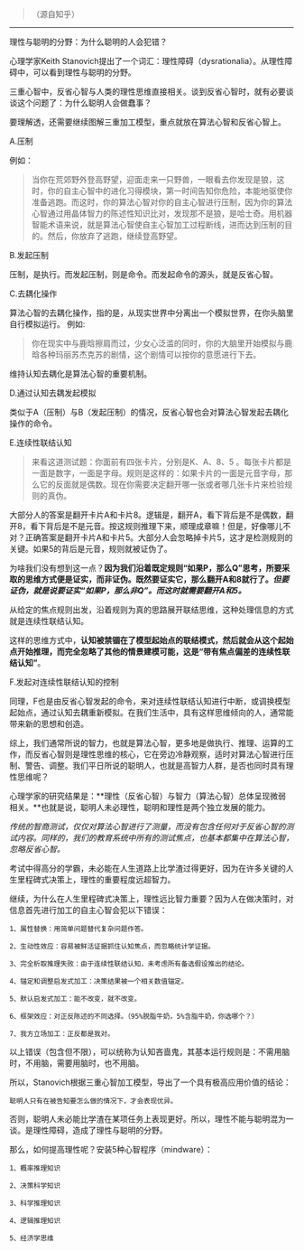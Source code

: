 > （源自知乎）

---
理性与聪明的分野：为什么聪明的人会犯错？

心理学家Keith Stanovich提出了一个词汇：理性障碍（dysrationalia）。从理性障碍中，可以看到理性与聪明的分野。

三重心智中，反省心智与人类的理性思维直接相关。谈到反省心智时，就有必要谈谈这个问题了：为什么聪明人会做蠢事？

要理解透，还需要继续图解三重加工模型，重点就放在算法心智和反省心智上。

A.压制

例如：
>当你在荒郊野外登高野望，迎面走来一只野兽，一眼看去你发现是狼，这时，你的自主心智中的进化习得模块，第一时间告知你危险，本能地驱使你准备逃跑。而这时，你的算法心智对你的自主心智进行压制，因为你的算法心智通过用晶体智力的陈述性知识比对，发现那不是狼，是哈士奇。用机器智能术语来说，就是算法心智使自主心智加工过程断线，进而达到压制的目的。然后，你放弃了逃跑，继续登高野望。

B.发起压制

压制，是执行。而发起压制，则是命令。而发起命令的源头，就是反省心智。

C.去耦化操作

算法心智的去耦化操作，指的是，从现实世界中分离出一个模拟世界，在你头脑里自行模拟运行。
例如:
>你在现实中与鹿晗擦肩而过，少女心泛滥的同时，你的大脑里开始模拟与鹿晗各种玛丽苏杰克苏的剧情，这个剧情可以按你的意愿进行下去。

维持认知去耦化是算法心智的重要机制。

D.通过认知去耦发起模拟

类似于A（压制）与B（发起压制）的情况，反省心智也会对算法心智发起去耦化操作的命令。

E.连续性联结认知

>来看这道测试题：你面前有四张卡片，分别是K、A、8、5 。每张卡片都是一面是数字，一面是字母。规则是这样的：如果卡片的一面是元音字母，那么它的反面就是偶数。现在你需要决定翻开哪一张或者哪几张卡片来检验规则的真伪。

大部分人的答案是翻开卡片A和卡片8。逻辑是，翻开A，看下背后是不是偶数，翻开8，看下背后是不是元音。按这规则推理下来，顺理成章嘛！但是，好像哪儿不对？正确答案是翻开卡片A和卡片5。大部分人会忽略掉卡片5，这才是检测规则的关键。如果5的背后是元音，规则就被证伪了。

为啥我们没有想到这一点？**因为我们沿着既定规则“如果P，那么Q”思考，所要采取的思维方式便是证实，而非证伪。既然要证实它，那么翻开A和8就行了。*但要证伪，就是说要证实“如果P，那么非Q”。而这时就需要翻开A和5。***

从给定的焦点规则出发，沿着规则为真的思路展开联结思维，这种处理信息的方式就是连续性联结认知。

这样的思维方式中，**认知被禁锢在了模型起始点的联结模式，然后就会从这个起始点开始推理，而完全忽略了其他的情景建模可能，这是“带有焦点偏差的连续性联结认知”**。

F.发起对连续性联结认知的控制

同理，F也是由反省心智发起的命令，来对连续性联结认知进行中断，或调换模型起始点，通过认知去耦重新模拟。在我们生活中，具有这样思维倾向的人，通常能带来新的思想和创造。

综上，我们通常所说的智力，也就是算法心智，更多地是做执行、推理、运算的工作，而反省心智则是理性思维的核心，它在旁边冷静观察，适时对算法心智进行压制、警告、调整。我们平日所说的聪明人，也就是高智力人群，是否也同时具有理性思维呢？

心理学家的研究结果是：**理性（反省心智）与智力（算法心智）总体呈现微弱相关。**也就是说，聪明人未必理性，聪明和理性是两个独立发展的能力。

*传统的智商测试，仅仅对算法心智进行了测量，而没有包含任何对于反省心智的测试内容。同样的，我们的教育系统中所有的测试焦点，也基本都集中在算法心智，忽略反省心智。*

考试中得高分的学霸，未必能在人生道路上比学渣过得更好，因为在许多关键的人生里程碑式决策上，理性的重要程度远超智力。

继续，为什么在人生里程碑式决策上，理性远比智力重要？因为人在做决策时，对信息首先进行加工的自主心智会犯以下错误：


    1、属性替换：用简单问题替代复杂问题作答。

    2、生动性效应：容易被鲜活证据抓住认知焦点，而忽略统计学证据。

    3、完全析取推理失败：由于连续性联结认知，未考虑所有备选假设推出的结论。

    4、锚定和调整启发式加工：决策结果被一个相关数值锚定。

    5、默认启发式加工：能不改变，就不改变。

    6、框架效应：对正反陈述的不同选择。（95%脱脂牛奶，5%含脂牛奶，你选哪个？）

    7、我方立场加工：正反都是我对。


以上错误（包含但不限），可以统称为认知吝啬鬼，其基本运行规则是：不需用脑时，不用脑，需要用脑时，也不用脑。

所以，Stanovich根据三重心智加工模型，导出了一个具有极高应用价值的结论：

    聪明人只有在被告知要怎么做的情况下，才会表现优异。

否则，聪明人未必能比学渣在某项任务上表现更好。所以，理性不能与聪明混为一谈。是理性障碍，造成了理性与聪明的分野。

那么，如何提高理性呢？安装5种心智程序（mindware）：

    1、概率推理知识

    2、决策科学知识

    3、科学推理知识

    4、逻辑推理知识

    5、经济学思维
